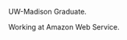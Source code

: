 UW-Madison Graduate.

Working at Amazon Web Service.

<!---
AlanLoveCod1ng/AlanLoveCod1ng is a ✨ special ✨ repository because its `README.md` (this file) appears on your GitHub profile.
You can click the Preview link to take a look at your changes.
--->
